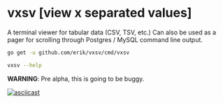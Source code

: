 # vxsv [view x separated values]

A terminal viewer for tabular data (CSV, TSV, etc.) Can also be used
as a pager for scrolling through Postgres / MySQL command line output.

```bash
go get -u github.com/erik/vxsv/cmd/vxsv

vxsv --help
```

**WARNING**: Pre alpha, this is going to be buggy. 

[![asciicast](https://asciinema.org/a/7cg3r5ukgjh26f7gubw5emy8r.png)](https://asciinema.org/a/7cg3r5ukgjh26f7gubw5emy8r)
